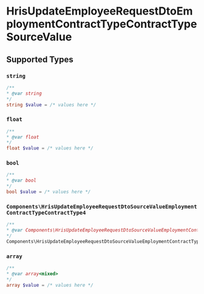 # HrisUpdateEmployeeRequestDtoEmploymentContractTypeContractTypeSourceValue


## Supported Types

### `string`

```php
/**
* @var string
*/
string $value = /* values here */
```

### `float`

```php
/**
* @var float
*/
float $value = /* values here */
```

### `bool`

```php
/**
* @var bool
*/
bool $value = /* values here */
```

### `Components\HrisUpdateEmployeeRequestDtoSourceValueEmploymentContractTypeContractType4`

```php
/**
* @var Components\HrisUpdateEmployeeRequestDtoSourceValueEmploymentContractTypeContractType4
*/
Components\HrisUpdateEmployeeRequestDtoSourceValueEmploymentContractTypeContractType4 $value = /* values here */
```

### `array`

```php
/**
* @var array<mixed>
*/
array $value = /* values here */
```

